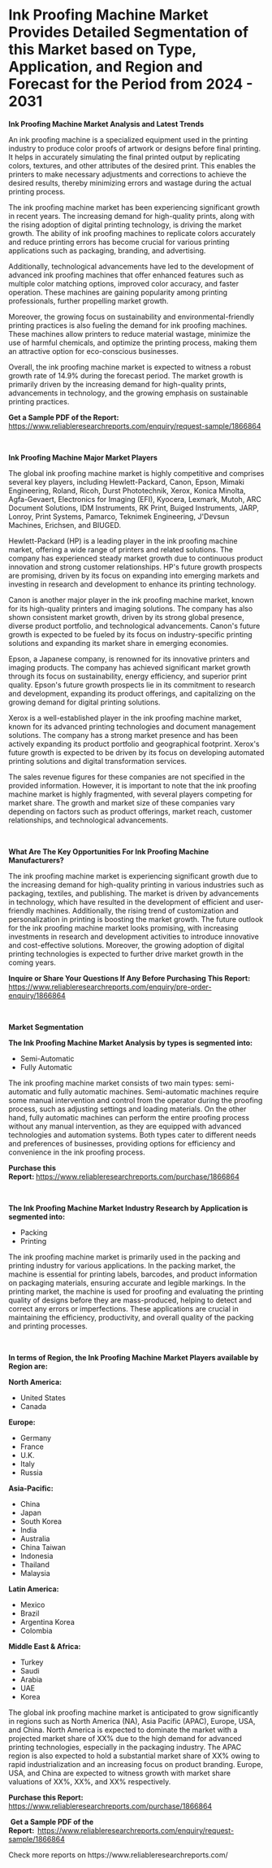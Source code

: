 <p><h1>Ink Proofing Machine Market Provides Detailed Segmentation of this Market based on Type, Application, and Region and Forecast for the Period from 2024 - 2031</h1></p><p><strong>Ink Proofing Machine Market Analysis and Latest Trends</strong></p>
<p><p>An ink proofing machine is a specialized equipment used in the printing industry to produce color proofs of artwork or designs before final printing. It helps in accurately simulating the final printed output by replicating colors, textures, and other attributes of the desired print. This enables the printers to make necessary adjustments and corrections to achieve the desired results, thereby minimizing errors and wastage during the actual printing process.</p><p>The ink proofing machine market has been experiencing significant growth in recent years. The increasing demand for high-quality prints, along with the rising adoption of digital printing technology, is driving the market growth. The ability of ink proofing machines to replicate colors accurately and reduce printing errors has become crucial for various printing applications such as packaging, branding, and advertising.</p><p>Additionally, technological advancements have led to the development of advanced ink proofing machines that offer enhanced features such as multiple color matching options, improved color accuracy, and faster operation. These machines are gaining popularity among printing professionals, further propelling market growth.</p><p>Moreover, the growing focus on sustainability and environmental-friendly printing practices is also fueling the demand for ink proofing machines. These machines allow printers to reduce material wastage, minimize the use of harmful chemicals, and optimize the printing process, making them an attractive option for eco-conscious businesses.</p><p>Overall, the ink proofing machine market is expected to witness a robust growth rate of 14.9% during the forecast period. The market growth is primarily driven by the increasing demand for high-quality prints, advancements in technology, and the growing emphasis on sustainable printing practices.</p></p>
<p><strong>Get a Sample PDF of the Report:&nbsp;</strong> <a href="https://www.reliableresearchreports.com/enquiry/request-sample/1866864">https://www.reliableresearchreports.com/enquiry/request-sample/1866864</a></p>
<p>&nbsp;</p>
<p><strong>Ink Proofing Machine Major Market Players</strong></p>
<p><p>The global ink proofing machine market is highly competitive and comprises several key players, including Hewlett-Packard, Canon, Epson, Mimaki Engineering, Roland, Ricoh, Durst Phototechnik, Xerox, Konica Minolta, Agfa-Gevaert, Electronics for Imaging (EFI), Kyocera, Lexmark, Mutoh, ARC Document Solutions, IDM Instruments, RK Print, Buiged Instruments, JARP, Lonroy, Print Systems, Pamarco, Teknimek Engineering, J'Devsun Machines, Erichsen, and BIUGED.</p><p>Hewlett-Packard (HP) is a leading player in the ink proofing machine market, offering a wide range of printers and related solutions. The company has experienced steady market growth due to continuous product innovation and strong customer relationships. HP's future growth prospects are promising, driven by its focus on expanding into emerging markets and investing in research and development to enhance its printing technology.</p><p>Canon is another major player in the ink proofing machine market, known for its high-quality printers and imaging solutions. The company has also shown consistent market growth, driven by its strong global presence, diverse product portfolio, and technological advancements. Canon's future growth is expected to be fueled by its focus on industry-specific printing solutions and expanding its market share in emerging economies.</p><p>Epson, a Japanese company, is renowned for its innovative printers and imaging products. The company has achieved significant market growth through its focus on sustainability, energy efficiency, and superior print quality. Epson's future growth prospects lie in its commitment to research and development, expanding its product offerings, and capitalizing on the growing demand for digital printing solutions.</p><p>Xerox is a well-established player in the ink proofing machine market, known for its advanced printing technologies and document management solutions. The company has a strong market presence and has been actively expanding its product portfolio and geographical footprint. Xerox's future growth is expected to be driven by its focus on developing automated printing solutions and digital transformation services.</p><p>The sales revenue figures for these companies are not specified in the provided information. However, it is important to note that the ink proofing machine market is highly fragmented, with several players competing for market share. The growth and market size of these companies vary depending on factors such as product offerings, market reach, customer relationships, and technological advancements.</p></p>
<p>&nbsp;</p>
<p><strong>What Are The Key Opportunities For Ink Proofing Machine Manufacturers?</strong></p>
<p><p>The ink proofing machine market is experiencing significant growth due to the increasing demand for high-quality printing in various industries such as packaging, textiles, and publishing. The market is driven by advancements in technology, which have resulted in the development of efficient and user-friendly machines. Additionally, the rising trend of customization and personalization in printing is boosting the market growth. The future outlook for the ink proofing machine market looks promising, with increasing investments in research and development activities to introduce innovative and cost-effective solutions. Moreover, the growing adoption of digital printing technologies is expected to further drive market growth in the coming years.</p></p>
<p><strong>Inquire or Share Your Questions If Any Before Purchasing This Report:</strong> <a href="https://www.reliableresearchreports.com/enquiry/pre-order-enquiry/1866864">https://www.reliableresearchreports.com/enquiry/pre-order-enquiry/1866864</a></p>
<p>&nbsp;</p>
<p><strong>Market Segmentation</strong></p>
<p><strong>The Ink Proofing Machine Market Analysis by types is segmented into:</strong></p>
<p><ul><li>Semi-Automatic</li><li>Fully Automatic</li></ul></p>
<p><p>The ink proofing machine market consists of two main types: semi-automatic and fully automatic machines. Semi-automatic machines require some manual intervention and control from the operator during the proofing process, such as adjusting settings and loading materials. On the other hand, fully automatic machines can perform the entire proofing process without any manual intervention, as they are equipped with advanced technologies and automation systems. Both types cater to different needs and preferences of businesses, providing options for efficiency and convenience in the ink proofing process.</p></p>
<p><strong>Purchase this Report:&nbsp;</strong><a href="https://www.reliableresearchreports.com/purchase/1866864">https://www.reliableresearchreports.com/purchase/1866864</a></p>
<p>&nbsp;</p>
<p><strong>The Ink Proofing Machine Market Industry Research by Application is segmented into:</strong></p>
<p><ul><li>Packing</li><li>Printing</li></ul></p>
<p><p>The ink proofing machine market is primarily used in the packing and printing industry for various applications. In the packing market, the machine is essential for printing labels, barcodes, and product information on packaging materials, ensuring accurate and legible markings. In the printing market, the machine is used for proofing and evaluating the printing quality of designs before they are mass-produced, helping to detect and correct any errors or imperfections. These applications are crucial in maintaining the efficiency, productivity, and overall quality of the packing and printing processes.</p></p>
<p>&nbsp;</p>
<p><strong>In terms of Region, the Ink Proofing Machine Market Players available by Region are:</strong></p>
<p>
    <p> <strong> North America: </strong>
        <ul>
            <li>United States</li>
            <li>Canada</li>
        </ul>
        </p> 
    <p> <strong> Europe: </strong>
        <ul>
            <li>Germany</li>
            <li>France</li>
            <li>U.K.</li>
            <li>Italy</li>
            <li>Russia</li>
        </ul>
        </p> 
    <p> <strong> Asia-Pacific: </strong>
        <ul>
            <li>China</li>
            <li>Japan</li>
            <li>South Korea</li>
            <li>India</li>
            <li>Australia</li>
            <li>China Taiwan</li>
            <li>Indonesia</li>
            <li>Thailand</li>
            <li>Malaysia</li>
        </ul>
        </p> 
    <p> <strong> Latin America: </strong>
        <ul>
            <li>Mexico</li>
            <li>Brazil</li>
            <li>Argentina Korea</li>
            <li>Colombia</li>
        </ul>
        </p> 
    <p> <strong> Middle East & Africa: </strong>
        <ul>
            <li>Turkey</li>
            <li>Saudi</li>
            <li>Arabia</li>
            <li>UAE</li>
            <li>Korea</li>
        </ul>
    </p>
    </p>
<p><p>The global ink proofing machine market is anticipated to grow significantly in regions such as North America (NA), Asia Pacific (APAC), Europe, USA, and China. North America is expected to dominate the market with a projected market share of XX% due to the high demand for advanced printing technologies, especially in the packaging industry. The APAC region is also expected to hold a substantial market share of XX% owing to rapid industrialization and an increasing focus on product branding. Europe, USA, and China are expected to witness growth with market share valuations of XX%, XX%, and XX% respectively.</p></p>
<p><strong>Purchase this Report: </strong><a href="https://www.reliableresearchreports.com/purchase/1866864">https://www.reliableresearchreports.com/purchase/1866864</a></p>
<p>&nbsp;<strong>Get a Sample PDF of the Report:&nbsp;&nbsp;</strong><a href="https://www.reliableresearchreports.com/enquiry/request-sample/1866864">https://www.reliableresearchreports.com/enquiry/request-sample/1866864</a></p>
<p><strong></strong></p>
<p>Check more reports on https://www.reliableresearchreports.com/</p>